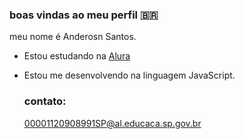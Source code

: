 ### boas vindas ao meu perfil 🇧🇷

meu nome é Anderosn Santos.

- Estou estudando na [Alura](https://www.alura.com.br/)
- Estou me desenvolvendo na linguagem JavaScript.

  ### contato:
  00001120908991SP@al.educaca.sp.gov.br
  
